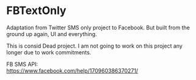# FBTextOnly
Adaptation from Twitter SMS only project to Facebook. But built from the ground up again, UI and everything.

This is consid Dead project. I am not going to work on this project any longer due to work commitments.

FB SMS API:
<br/>
https://www.facebook.com/help/170960386370271/
